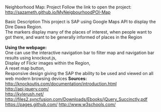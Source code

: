 Neighborhood Map: Project
Follow the link to open the project: 
http://sazameth.github.io/MyNeigbourhoodPOI-Map

Basic Description
This project is SAP using Google Maps API to display the Dire Dawa Region.<br/>
The markers display many of the places of interest, when people want to got there, and want to be generally informed of places in the Region<br/>
<br/>
<strong>Using the webpage:</strong> <br/> 
One can use the  interactive navigation bar to filter map and navigation bar results using knockout.js, <br/>
Display of Flickr images within the Region, <br/>
A reset map button, <br/>
Responsive design giving the SAP the ability to be used and viewed on all web modern browsing devices
<strong>Sources:</strong><br/>
http://knockoutjs.com/documentation/introduction.html<br/>
http://api.jquery.com/<br/>
http://kylerush.net/
http://files2.syncfusion.com/Downloads/Ebooks/jQuery_Succinctly.pdf
https://pages.github.com/
http://www.w3schools.com/


